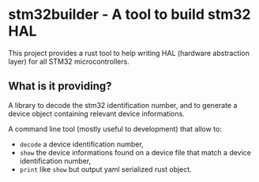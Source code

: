 stm32builder - A tool to build stm32 HAL
========================================

This project provides a rust tool to help writing HAL (hardware abstraction
layer) for all STM32 microcontrollers.

## What is it providing?

 A library to decode the stm32 identification number, and to generate a device
 object containing relevant device informations.

 A command line tool (mostly useful to development) that allow to:
  - `decode` a device identification number,
  - `show` the device informations found on a device file that match a device
    identification number,
  - `print` like `show` but output yaml serialized rust object.
